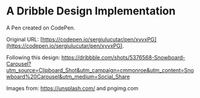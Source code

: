 # A Dribble Design Implementation

A Pen created on CodePen.

Original URL: [https://codepen.io/sergiulucutar/pen/xyvxPG](https://codepen.io/sergiulucutar/pen/xyvxPG).

Following this design: https://dribbble.com/shots/5376568-Snowboard-Carousel?utm_source=Clipboard_Shot&utm_campaign=cmmonroe&utm_content=Snowboard%20Carousel&utm_medium=Social_Share

Images from: https://unsplash.com/ and pngimg.com